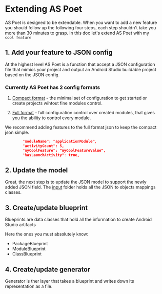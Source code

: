 # Extending AS Poet

AS Poet is designed to be extendable. When you want to add a new feature you should follow up the following four steps, each step shouldn't take you more than 30 minutes to grasp. In this doc let's extend AS Poet with my ```cool feature```

## 1. Add your feature to JSON config
At the highest level AS Poet is a function that accept a JSON configuration file that mimics your project and output an Android Studio buildable project based on the JSON config.

### Currently AS Poet has 2 config formats
1. [Compact format](https://github.com/android/android-studio-poet/blob/master/ConfigCompact.json) - the minimal set of configuration to get started or create projects wihtout fine modules control.

2. [Full format](https://github.com/android/android-studio-poet/blob/master/ConfigFull.json) - full configuration control over created modules, that gives you the ability to control every module.

We recommend adding features to the full format json to keep the compact json simple.

``` json
        "moduleName": "applicationModule",
        "activityCount": 5,
        "myCoolFeature": "myCoolFeatureValue",
        "hasLaunchActivity": true,
```

## 2. Update the model
Great, the next step is to update the JSON model to support the newly added JSON field. The [input](https://github.com/android/android-studio-poet/tree/master/src/main/kotlin/com/google/androidstudiopoet/input) folder holds all the JSON to objects mappings classes.

## 3. Create/update blueprint

Blueprints are data classes that hold all the information to create Android Studio artifacts 

Here the ones you must absolutely know:
* PackageBlueprint
* ModuleBlueprint
* ClassBlueprint

## 4. Create/update generator

Generator is ther layer that takes a blueprint and writes down its representation as a file.
